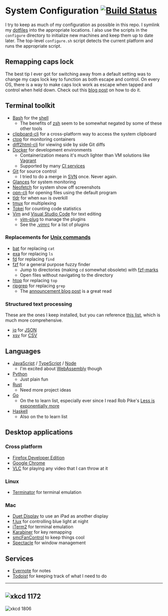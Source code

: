 # System Configuration [![Build Status](https://travis-ci.org/dguo/dotfiles.svg?branch=travis)](https://travis-ci.org/dguo/dotfiles)

I try to keep as much of my configuration as possible in this repo. I symlink
my [dotfiles](https://en.wikipedia.org/wiki/Hidden_file_and_hidden_directory)
into the appropriate locations. I also use the scripts in the `configure`
directory to initialize new machines and keep them up to date later. The
top-level `configure.sh` script detects the current platform and runs the
appropriate script.

## Remapping caps lock

The best tip I ever got for switching away from a default setting was to change
my caps lock key to function as both escape and control. On every OS, there is
a way to make caps lock work as escape when tapped and control when held down.
Check out this [blog
post](https://www.dannyguo.com/blog/remap-caps-lock-to-escape-and-control/) on
how to do it.

## Terminal toolkit

* [Bash](https://www.gnu.org/software/bash/) for the [shell](https://en.wikipedia.org/wiki/Unix_shell)
    * The benefits of [zsh](http://www.zsh.org) seem to be somewhat negated by some of these other tools
* [clipboard-cli](https://github.com/sindresorhus/clipboard-cli) for a cross-platform way to access the system clipboard
* [ctop](https://ctop.sh/) for monitoring containers
* [diff2html-cli](https://diff2html.xyz/) for viewing side by side Git diffs
* [Docker](https://www.docker.com) for development environments
    * Containerization means it's much lighter than VM solutions like [Vagrant](https://www.vagrantup.com)
    * Supported by many [CI services](https://en.wikipedia.org/wiki/Comparison_of_continuous_integration_software)
* [Git](https://git-scm.com) for source control
    * I tried to do a merge in [SVN](https://subversion.apache.org) once. Never again.
* [Glances](https://nicolargo.github.io/glances/) for system monitoring
* [Neofetch](https://github.com/dylanaraps/neofetch) for system show off screenshots
* [opn-cli](https://github.com/sindresorhus/opn-cli) for opening files using the default program
* [tldr](https://tldr.sh/) for when `man` is overkill
* [tmux](https://tmux.github.io) for multiplexing
* [Tokei](https://github.com/Aaronepower/tokei) for counting code statistics
* [Vim](http://www.vim.org) and [Visual Studio Code](https://code.visualstudio.com/) for text editing
    * [vim-plug](https://github.com/junegunn/vim-plug) to manage the plugins
    * See the [.vimrc](https://github.com/dguo/dotfiles/blob/master/.vimrc) for a list of plugins

### Replacements for [Unix commands](https://en.wikipedia.org/wiki/List_of_Unix_commands)

* [bat](https://github.com/sharkdp/bat) for replacing `cat`
* [exa](https://the.exa.website/) for replacing `ls`
* [fd](https://github.com/sharkdp/fd) for replacing `find`
* [fzf](https://github.com/junegunn/fzf) for a general purpose fuzzy finder
    * Jump to directories (making `cd` somewhat obsolete) with [fzf-marks](https://github.com/urbainvaes/fzf-marks)
    * Open files without navigating to the directory
* [htop](https://hisham.hm/htop/) for replacing `top`
* [ripgrep](https://github.com/BurntSushi/ripgrep) for replacing `grep`
    * The [announcement blog post](https://blog.burntsushi.net/ripgrep/) is a great read

### Structured text processing

These are the ones I keep installed, but you can reference [this
list](https://github.com/dbohdan/structured-text-tools), which is much more
comprehensive.

* [jq](https://stedolan.github.io/jq/) for [JSON](https://en.wikipedia.org/wiki/JSON)
* [xsv](https://github.com/BurntSushi/xsv) for [CSV](https://en.wikipedia.org/wiki/Comma-separated_values)


## Languages

* [JavaScript](https://developer.mozilla.org/en-US/docs/Web/JavaScript) / [TypeScript](https://www.typescriptlang.org/) / [Node](https://nodejs.org/)
    * I'm excited about [WebAssembly](https://webassembly.org/) though
* [Python](https://www.python.org)
    *  Just plain fun
* [Rust](https://www.rust-lang.org/)
    * Need more project ideas
* [Go](https://golang.org)
    * On the to learn list, especially ever since I read Rob Pike's [Less is exponentially more](https://commandcenter.blogspot.com/2012/06/less-is-exponentially-more.html)
* [Haskell](https://www.haskell.org)
    * Also on the to learn list

## Desktop applications

### Cross platform

* [Firefox Developer Edition](https://www.mozilla.org/en-US/firefox/developer/)
* [Google Chrome](https://www.google.com/chrome/index.html)
* [VLC](http://www.videolan.org/vlc/index.html) for playing any video that I can throw at it

### Linux

* [Terminator](https://gnometerminator.blogspot.com/p/introduction.html) for terminal emulation

### Mac

* [Duet Display](http://www.duetdisplay.com) to use an iPad as another display
* [f.lux](https://justgetflux.com/) for controlling blue light at night
* [iTerm2](https://www.iterm2.com) for terminal emulation
* [Karabiner](https://github.com/tekezo/Karabiner) for key remapping
* [smcFanControl](https://github.com/hholtmann/smcFanControl) to keep things cool
* [Spectacle](https://www.spectacleapp.com) for window management

## Services

* [Evernote](https://evernote.com) for notes
* [Todoist](https://todoist.com) for keeping track of what I need to do

---
![xkcd 1172](http://imgs.xkcd.com/comics/workflow.png)
---
![xkcd 1806](https://imgs.xkcd.com/comics/borrow_your_laptop.png )
